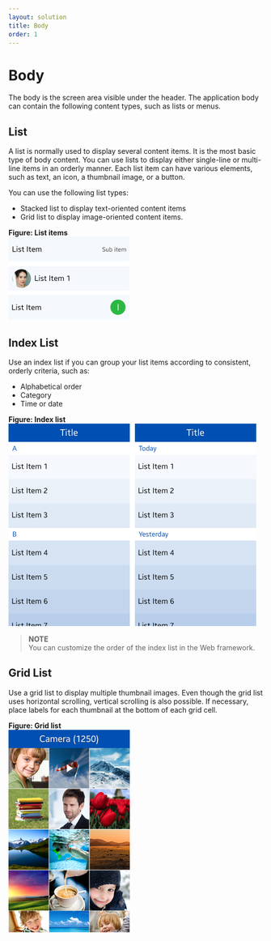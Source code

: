 ```yaml
---
layout: solution
title: Body
order: 1
---
```


# Body

The body is the screen area visible under the header. The application body can contain the following content types, such as lists or menus.



## List




A list is normally used to display several content items. It is the most basic type of body content. You can use lists to display either single-line or multi-line items in an orderly manner. Each list item can have various elements, such as text, an icon, a thumbnail image, or a button.

You can use the following list types:

-   Stacked list to display text-oriented content items
-   Grid list to display image-oriented content items.

 

**Figure: List items**  
<img alt="" height="164" src="media/list_items.png" width="240" />

## Index List


Use an index list if you can group your list items according to consistent, orderly criteria, such as:

-   Alphabetical order
-   Category
-   Time or date

 

**Figure: Index list**  
<img alt="" height="400" src="media/index_list.png" width="490" />


> **NOTE**  
> You can customize the order of the index list in the Web framework.



## Grid List




Use a grid list to display multiple thumbnail images. Even though the grid list uses horizontal scrolling, vertical scrolling is also possible. If necessary, place labels for each thumbnail at the bottom of each grid cell.

 

**Figure: Grid list**  
<img alt="" height="400" src="media/17_01_gallery.png" width="240" />
